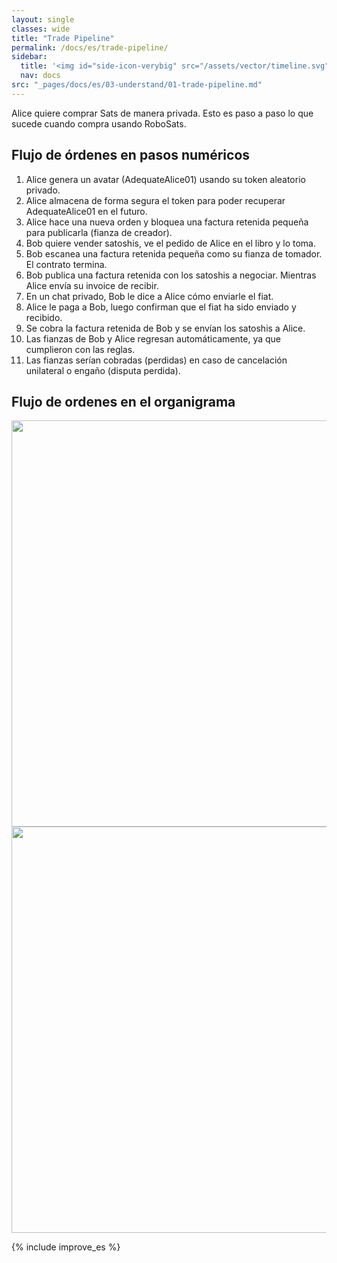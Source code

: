 ```yaml
---
layout: single
classes: wide
title: "Trade Pipeline"
permalink: /docs/es/trade-pipeline/
sidebar:
  title: '<img id="side-icon-verybig" src="/assets/vector/timeline.svg"/>Trade Pipeline'
  nav: docs
src: "_pages/docs/es/03-understand/01-trade-pipeline.md"
---
```


Alice quiere comprar Sats de manera privada. Esto es paso a paso lo que sucede cuando compra usando RoboSats.

## Flujo de órdenes en pasos numéricos

1. Alice genera un avatar (AdequateAlice01) usando su token aleatorio privado.
2. Alice almacena de forma segura el token para poder recuperar AdequateAlice01 en el futuro.
3. Alice hace una nueva orden y bloquea una factura retenida pequeña para publicarla (fianza de creador).
4. Bob quiere vender satoshis, ve el pedido de Alice en el libro y lo toma.
5. Bob escanea una factura retenida pequeña como su fianza de tomador. El contrato termina.
6. Bob publica una factura retenida con los satoshis a negociar. Mientras Alice envía su invoice de recibir.
7. En un chat privado, Bob le dice a Alice cómo enviarle el fiat.
8. Alice le paga a Bob, luego confirman que el fiat ha sido enviado y recibido.
9. Se cobra la factura retenida de Bob y se envían los satoshis a Alice.
10. Las fianzas de Bob y Alice regresan automáticamente, ya que cumplieron con las reglas.
11. Las fianzas serían cobradas (perdidas) en caso de cancelación unilateral o engaño (disputa perdida).

##  Flujo de ordenes en el organigrama

<div align="center">
    <img src="/assets/images/trade-pipeline/buyer-en.jpg" width="650"/>
</div>

<div align="center">
    <img src="/assets/images/trade-pipeline/seller-en.jpg" width="650"/>
</div>

{% include improve_es %}

